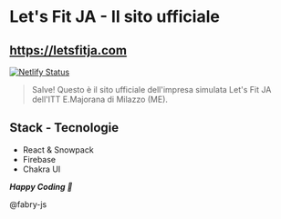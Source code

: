 # Let's Fit JA - Il sito ufficiale
## https://letsfitja.com

[![Netlify Status](https://api.netlify.com/api/v1/badges/3aeecfac-947d-4efa-a49c-0c248ba2bc80/deploy-status)](https://app.netlify.com/sites/letsfitja/deploys)

> Salve!
Questo è il sito ufficiale dell'impresa simulata Let's Fit JA dell'ITT E.Majorana di Milazzo (ME).

## Stack - Tecnologie

- React & Snowpack
- Firebase
- Chakra UI

***Happy Coding 🤍***

@fabry-js
